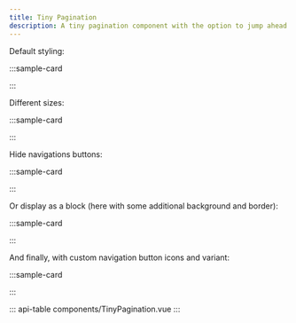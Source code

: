 ```yaml
---
title: Tiny Pagination
description: A tiny pagination component with the option to jump ahead to a specific page using a form input.
---
```


Default styling:

:::sample-card
<div class="p-2 text-center">
  <tiny-pagination v-model="currentPage" :per-page="10" :total-rows="200" />
</div>
:::

Different sizes:

:::sample-card
<div class="p-2 text-center">
  <p>
    <tiny-pagination v-model="currentPage" size="sm" :per-page="10" :total-rows="200" />
  </p>
  <p>
    <tiny-pagination v-model="currentPage" size="md" :per-page="10" :total-rows="200" />
  </p>
  <p>
    <tiny-pagination v-model="currentPage" size="lg" :per-page="10" :total-rows="200" />
  </p>
</div>
:::

Hide navigations buttons:

:::sample-card
<div class="p-2 text-center">
  <tiny-pagination v-model="currentPage" no-nav :per-page="10" :total-rows="200" />
</div>
:::

Or display as a block (here with some additional background and border):

:::sample-card
<div class="p-5 text-center">
  <tiny-pagination v-model="currentPage" block class="border bg-white p-1 shadow" :per-page="10" :total-rows="200" />
</div>
:::

And finally, with custom navigation button icons and variant:

:::sample-card
<div class="p-5 text-center">
  <tiny-pagination 
    v-model="currentPage" 
    block
    class="border bg-dark text-light p-1 shadow" 
    previous-page-icon="arrow-left"
    next-page-icon="arrow-right"
    nav-variant="dark"
    size="sm"
    :per-page="10" 
    :total-rows="200" />
</div>
:::

::: api-table components/TinyPagination.vue :::

<script>
  import { faArrowRight, faArrowLeft } from '@fortawesome/free-solid-svg-icons'
  import { library } from '@/components/Fa'

  export default {
    data () {
      return {
        currentPage: 1
      }
    },
    beforeMount() {
      library.add(faArrowRight, faArrowLeft)
    },
    watch: {
      currentPage (page) {
        this.$router.push({ query: { page } })
      }
    }
  }
</script>
